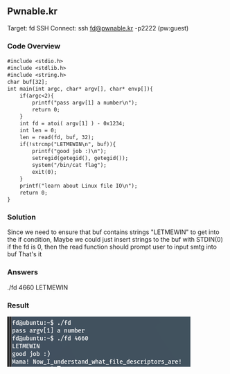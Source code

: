 ## Pwnable.kr
Target: fd
SSH Connect: ssh fd@pwnable.kr -p2222 (pw:guest)

### Code Overview
```
#include <stdio.h>
#include <stdlib.h>
#include <string.h>
char buf[32];
int main(int argc, char* argv[], char* envp[]){
	if(argc<2){
		printf("pass argv[1] a number\n");
		return 0;
	}
	int fd = atoi( argv[1] ) - 0x1234;
	int len = 0;
	len = read(fd, buf, 32);
	if(!strcmp("LETMEWIN\n", buf)){
		printf("good job :)\n");
		setregid(getegid(), getegid());
		system("/bin/cat flag");
		exit(0);
	}
	printf("learn about Linux file IO\n");
	return 0;
}
```
### Solution
Since we need to ensure that buf contains strings "LETMEWIN" to get into the if condition,
Maybe we could just insert strings to the buf with STDIN(0)
if the fd is 0, then the read function should prompt user to input smtg into buf
That's it

### Answers
./fd 4660
LETMEWIN

### Result
![alt text](image-1.png)

